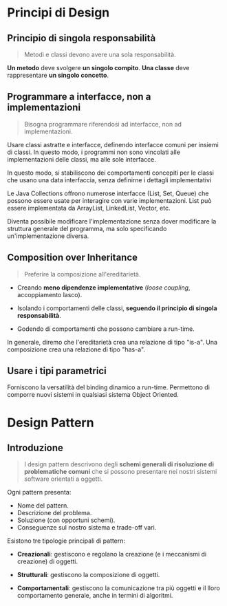 # Principi di Design 

## Principio di singola responsabilità

>Metodi e classi devono avere una sola responsabilità.

 **Un metodo** deve svolgere **un singolo compito**. **Una classe** deve rappresentare **un singolo concetto**.

## Programmare a interfacce, non a implementazioni

> Bisogna programmare riferendosi ad interfacce, non ad implementazioni.

Usare classi astratte e interfacce,  definendo interfacce comuni per insiemi di classi. In questo modo, i programmi non sono vincolati alle implementazioni delle classi, ma alle sole interfacce.

In questo modo, si stabiliscono dei comportamenti concepiti per le classi che usano una data interfaccia, senza definirne i dettagli implementativi 

Le Java Collections offrono numerose interfacce (List, Set, Queue) che possono essere usate per interagire con varie implementazioni. List può essere implementata da ArrayList, LinkedList, Vector, etc.

Diventa possibile modificare l'implementazione senza dover modificare la struttura generale del programma, ma solo specificando un'implementazione diversa.

## Composition over Inheritance

> Preferire la composizione all'ereditarietà.


- Creando **meno dipendenze implementative** (*loose coupling*, accoppiamento lasco).

- Isolando i comportamenti delle classi, **seguendo il principio di singola responsabilità**. 

- Godendo di comportamenti che possono cambiare a run-time.


In generale, diremo che l'ereditarietà crea una relazione di tipo "is-a".  Una composizione crea una relazione di tipo "has-a".

## Usare i tipi parametrici

Forniscono la versatilità del binding dinamico a run-time. Permettono di comporre nuovi sistemi in qualsiasi sistema Object Oriented.



# Design Pattern

## Introduzione

> I design pattern descrivono degli **schemi generali di risoluzione di problematiche comuni** che si possono presentare nei nostri sistemi software orientati a oggetti.

Ogni pattern presenta:

- Nome del pattern.
- Descrizione del problema.
- Soluzione (con opportuni schemi).
- Conseguenze sul nostro sistema e trade-off vari.

Esistono tre tipologie principali di pattern:

- **Creazionali**: gestiscono e regolano la creazione (e i meccanismi di creazione) di oggetti.

- **Strutturali**: gestiscono la composizione di oggetti.

- **Comportamentali**: gestiscono la comunicazione tra più oggetti e il lloro comportamento generale, anche in termini di algoritmi.
